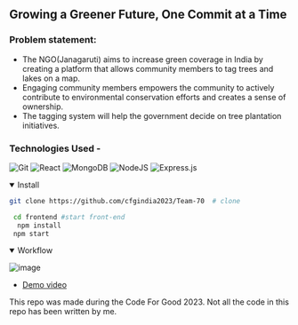 ## Growing a Greener Future, One Commit at a Time

### Problem statement:
- The NGO(Janagaruti) aims to increase green coverage in India by creating a platform that allows community members to tag trees and lakes on a map.
- Engaging community members empowers the community to actively contribute to environmental conservation efforts and creates a sense of ownership.
- The tagging system will help the government decide on tree plantation initiatives.

### Technologies Used -

![Git](https://img.shields.io/badge/git-%23F05033.svg?style=for-the-badge&logo=git&logoColor=white)
![React](https://img.shields.io/badge/react-%2320232a.svg?style=for-the-badge&logo=react&logoColor=%2361DAFB)
![MongoDB](https://img.shields.io/badge/MongoDB-%234ea94b.svg?style=for-the-badge&logo=mongodb&logoColor=white)
![NodeJS](https://img.shields.io/badge/node.js-6DA55F?style=for-the-badge&logo=node.js&logoColor=white)
![Express.js](https://img.shields.io/badge/express.js-%23404d59.svg?style=for-the-badge&logo=express&logoColor=%2361DAFB)

<details open>
<summary>Install</summary>

```bash
git clone https://github.com/cfgindia2023/Team-70  # clone
```

```bash
 cd frontend #start front-end
  npm install 
 npm start
 ```

</details>

<details open>
  <summary>Workflow</summary>
 
![image](https://github.com/cfgindia2023/Team-70/assets/27121364/19fa4fce-2014-4a25-bb8a-4d5013d907b3)

- [Demo video]()
</details>

This repo was made during the Code For Good 2023. Not all the code in this repo has been written by me.
